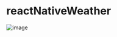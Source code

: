 # reactNativeWeather

![image](https://user-images.githubusercontent.com/32381380/221346387-494d6659-1a55-4195-8865-b4bc37b56551.png)
